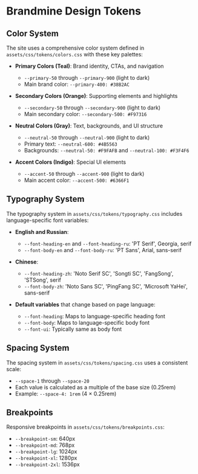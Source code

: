 # Brandmine Design Tokens

## Color System
The site uses a comprehensive color system defined in `assets/css/tokens/colors.css` with these key palettes:

- **Primary Colors (Teal)**: Brand identity, CTAs, and navigation
  - `--primary-50` through `--primary-900` (light to dark)
  - Main brand color: `--primary-400: #38B2AC`

- **Secondary Colors (Orange)**: Supporting elements and highlights 
  - `--secondary-50` through `--secondary-900` (light to dark)
  - Main secondary color: `--secondary-500: #F97316`

- **Neutral Colors (Gray)**: Text, backgrounds, and UI structure
  - `--neutral-50` through `--neutral-900` (light to dark)
  - Primary text: `--neutral-600: #4B5563`
  - Backgrounds: `--neutral-50: #F9FAFB` and `--neutral-100: #F3F4F6`

- **Accent Colors (Indigo)**: Special UI elements
  - `--accent-50` through `--accent-900` (light to dark)
  - Main accent color: `--accent-500: #6366F1`

## Typography System
The typography system in `assets/css/tokens/typography.css` includes language-specific font variables:

- **English and Russian**: 
  - `--font-heading-en` and `--font-heading-ru`: 'PT Serif', Georgia, serif
  - `--font-body-en` and `--font-body-ru`: 'PT Sans', Arial, sans-serif

- **Chinese**: 
  - `--font-heading-zh`: 'Noto Serif SC', 'Songti SC', 'FangSong', 'STSong', serif
  - `--font-body-zh`: 'Noto Sans SC', 'PingFang SC', 'Microsoft YaHei', sans-serif

- **Default variables** that change based on page language:
  - `--font-heading`: Maps to language-specific heading font
  - `--font-body`: Maps to language-specific body font
  - `--font-ui`: Typically same as body font

## Spacing System
The spacing system in `assets/css/tokens/spacing.css` uses a consistent scale:

- `--space-1` through `--space-20`  
- Each value is calculated as a multiple of the base size (0.25rem)
- Example: `--space-4: 1rem` (4 × 0.25rem)

## Breakpoints
Responsive breakpoints in `assets/css/tokens/breakpoints.css`:

- `--breakpoint-sm`: 640px
- `--breakpoint-md`: 768px 
- `--breakpoint-lg`: 1024px
- `--breakpoint-xl`: 1280px
- `--breakpoint-2xl`: 1536px